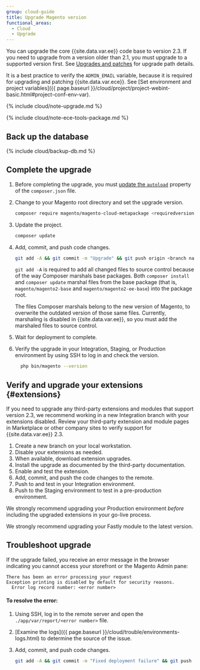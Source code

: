 ```yaml
---
group: cloud-guide
title: Upgrade Magento version
functional_areas:
  - Cloud
  - Upgrade
---
```


You can upgrade the core {{site.data.var.ee}} code base to version 2.3. If you need to upgrade from a version older than 2.1, you must upgrade to a supported version first. See [Upgrades and patches]({{page.baseurl}}/cloud/project/project-upgrade-parent.html) for upgrade path details.

It is a best practice to verify the `ADMIN_EMAIL` variable, because it is required for upgrading and patching {{site.data.var.ece}}. See [Set environment and project variables]({{ page.baseurl }}/cloud/project/project-webint-basic.html#project-conf-env-var).

{% include cloud/note-upgrade.md %}

{% include cloud/note-ece-tools-package.md %}

## Back up the database

{% include cloud/backup-db.md %}

## Complete the upgrade

1.  Before completing the upgrade, you must [update the `autoload`]({{page.baseurl}}/comp-mgr/cli/cli-upgrade.html#update-autoload) property of the `composer.json` file.

1.  Change to your Magento root directory and set the upgrade version.

    ```bash
    composer require magento/magento-cloud-metapackage <requiredversion> --no-update
    ```

1.  Update the project.

    ```bash
    composer update
    ```

1.  Add, commit, and push code changes.

    ```bash
    git add -A && git commit -m "Upgrade" && git push origin <branch name>
    ```

    `git add -A` is required to add all changed files to source control because of the way Composer marshals base packages. Both `composer install` and `composer update` marshal files from the base package (that is, `magento/magento2-base` and `magento/magento2-ee-base`) into the package root.

    The files Composer marshals belong to the new version of Magento, to overwrite the outdated version of those same files. Currently, marshaling is disabled in {{site.data.var.ee}}, so you must add the marshaled files to source control.

1.  Wait for deployment to complete.

1.  Verify the upgrade in your Integration, Staging, or Production environment by using SSH to log in and check the version.

    ```bash
      php bin/magento --version
    ```

## Verify and upgrade your extensions {#extensions}

If you need to upgrade any third-party extensions and modules that support version 2.3, we recommend working in a new Integration branch with your extensions disabled. Review your third-party extension and module pages in Marketplace or other company sites to verify support for {{site.data.var.ee}} 2.3.

1.  Create a new branch on your local workstation.
1.  Disable your extensions as needed.
1.  When available, download extension upgrades.
1.  Install the upgrade as documented by the third-party documentation.
1.  Enable and test the extension.
1.  Add, commit, and push the code changes to the remote.
1.  Push to and test in your Integration environment.
1.  Push to the Staging environment to test in a pre-production environment.

We strongly recommend upgrading your Production environment _before_ including the upgraded extensions in your go-live process.

We strongly recommend upgrading your Fastly module to the latest version.

## Troubleshoot upgrade

If the upgrade failed, you receive an error message in the browser indicating you cannot access your storefront or the Magento Admin pane:

```terminal
There has been an error processing your request
Exception printing is disabled by default for security reasons.
  Error log record number: <error number>
```

#### To resolve the error:

1.  Using SSH, log in to the remote server and open the `./app/var/report/<error number>` file. 

1.  [Examine the logs]({{ page.baseurl }}/cloud/trouble/environments-logs.html) to determine the source of the issue.

1.  Add, commit, and push code changes.

    ```bash
    git add -A && git commit -m "Fixed deployment failure" && git push origin <branch name>
    ```
